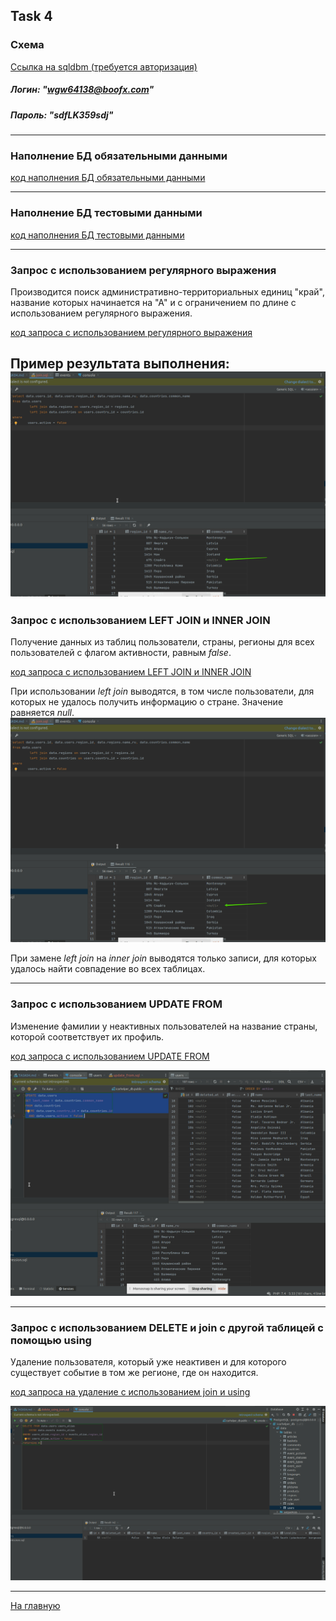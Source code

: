 ## Task 4

### Схема
[Ссылка на sqldbm (требуется авторизация)](https://app.sqldbm.com/MySQL/Edit/p195366/)
##### Логин: "wgw64138@boofx.com"
##### Пароль: "sdfLK359sdj"

---

### Наполнение БД обязательными данными

[код наполнения БД обязательными данными](https://github.com/PanovAlexey/database_course/blob/main/docs/tasks/04/insert_seeding_data.sql)

---

### Наполнение БД тестовыми данными

[код наполнения БД тестовыми данными](https://github.com/PanovAlexey/database_course/blob/main/docs/tasks/04/insert_mock_data.sql)

---

### Запрос с использованием регулярного выражения

Производится поиск административно-территориальных единиц "край", название которых начинается на "А" 
и с ограничением по длине с использованием регулярного выражения.

[код запроса с использованием регулярного выражения](https://github.com/PanovAlexey/database_course/blob/main/docs/tasks/04/regular_expression.sql)

Пример результата выполнения:
![img.png](04/img.png)
---

### Запрос с использованием LEFT JOIN и INNER JOIN

Получение данных из таблиц пользователи, страны, регионы для всех пользователей с флагом активности, равным _false_.

[код запроса с использованием LEFT JOIN и INNER JOIN](https://github.com/PanovAlexey/database_course/blob/main/docs/tasks/04/join.sql)

При использовании _left join_ выводятся, в том числе пользователи, для которых не удалось получить информацию
о стране. Значение равняется _null_. 
![img.png](04/img.png)

При замене _left join_ на _inner join_ выводятся только записи, для которых удалось найти совпадение
во всех таблицах.

---

### Запрос с использованием UPDATE FROM

Изменение фамилии у неактивных пользователей на название страны, которой соответствует их профиль.

[код запроса с использованием UPDATE FROM](https://github.com/PanovAlexey/database_course/blob/main/docs/tasks/04/update_from.sql)

![img_1.png](04/img_1.png)

---

### Запрос с использованием DELETE и join с другой таблицей с помощью using

Удаление пользователя, который уже неактивен и для которого существует событие в том же регионе, где он находится.

[код запроса на удаление с использованием join и using](https://github.com/PanovAlexey/database_course/blob/main/docs/tasks/04/delete_using_json.sql)

![img_4.png](04/img_4.png)

---
 

[На главную](https://github.com/PanovAlexey/database_course/blob/main/README.md)